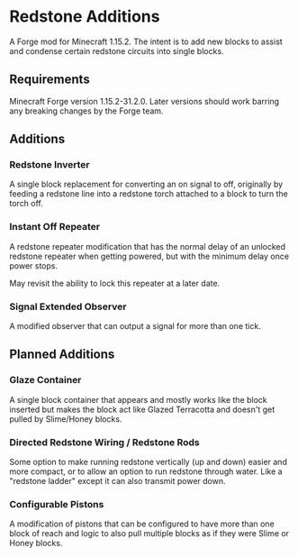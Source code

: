 # Redstone Additions
A Forge mod for Minecraft 1.15.2.  The intent is to add new blocks to assist and condense certain redstone circuits into single blocks.

## Requirements
Minecraft Forge version 1.15.2-31.2.0.  Later versions should work barring any breaking changes by the Forge team.

## Additions
### Redstone Inverter
A single block replacement for converting an on signal to off, originally by feeding a redstone line into a redstone torch attached to a block to turn the torch off.

### Instant Off Repeater
A redstone repeater modification that has the normal delay of an unlocked redstone repeater when getting powered, but with the minimum delay once power stops.

May revisit the ability to lock this repeater at a later date.

### Signal Extended Observer
A modified observer that can output a signal for more than one tick.

## Planned Additions
### Glaze Container
A single block container that appears and mostly works like the block inserted but makes the block act like Glazed Terracotta and doesn't get pulled by Slime/Honey blocks.

### Directed Redstone Wiring / Redstone Rods
Some option to make running redstone vertically (up and down) easier and more compact, or to allow an option to run redstone through water.  Like a "redstone ladder" except it can also transmit power down.

### Configurable Pistons
A modification of pistons that can be configured to have more than one block of reach and logic to also pull multiple blocks as if they were Slime or Honey blocks.